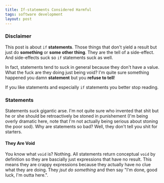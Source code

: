 ```yaml
---
title: If-statements Considered Harmful
tags: software development
layout: post
---
```

### Disclaimer
This post is about ```if``` __statements__. Those things that don't yield a result but just do __something__ or __some other thing__. They are the tell of a side-effect. And side-effects suck so ```if``` statements suck as well.

In fact, statements tend to suck in general because they don't have a value. What the fuck are they doing just being void? I'm quite sure something happened you damn __statement__ but you __refuse to tell__!

If you like statements and especially ```if``` statements you better stop reading.

### Statements
Statements suck gigantic arse. I'm not quite sure who invented that shit but he or she should be retroactively be stoned in punishement (I'm being overly dramatic here, note that I'm not actually being serious about stoning the poor sod). Why are statements so bad? Well, they don't tell you shit for starters.

#### They Are Void
You know what ```void``` is? Nothing. All statements return conceptual ```void``` by definition so they are bascially just expressions that have no result. This means they are crappy expressions because they actually have no clue what they are doing. They _jsut do something_ and then say "I'm done, good luck, I'm outta here.".
